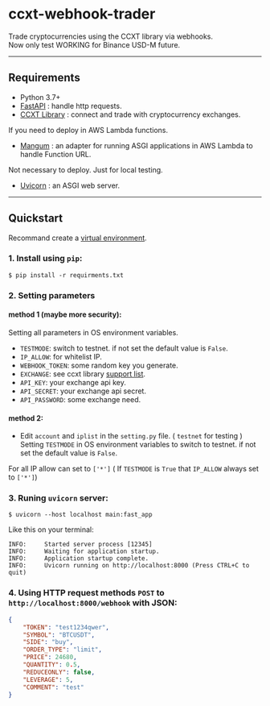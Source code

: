 # ccxt-webhook-trader

Trade cryptocurrencies using the CCXT library via webhooks. </br>
Now only test WORKING for Binance USD-M future.

---
## Requirements
* Python 3.7+
* <a href="https://github.com/tiangolo/fastapi" target="_blank">FastAPI</a> : handle http requests.
* <a href="https://github.com/ccxt/ccxt" target="_blank">CCXT Library</a> : connect and trade with cryptocurrency exchanges.

If you need to deploy in AWS Lambda functions.

* <a href="https://github.com/jordaneremieff/mangum" target="_blank">Mangum</a> : an adapter for running ASGI applications in AWS Lambda to handle Function URL.

Not necessary to deploy. Just for local testing.
* <a href="https://github.com/encode/uvicorn" target="_blank">Uvicorn</a> : an ASGI web server.
---

## Quickstart

Recommand create a <a href="https://docs.python.org/3/tutorial/venv.html" target="_blank">virtual environment</a>.

### 1. Install using `pip`:
```shell
$ pip install -r requirments.txt
```

### 2. Setting parameters
#### method 1 (maybe more security):
Setting all parameters in OS environment variables.
* `TESTMODE`: switch to testnet. if not set the default value is `False`.
* `IP_ALLOW`: for whitelist IP.
* `WEBHOOK_TOKEN`: some random key you generate.
* `EXCHANGE`: see ccxt library <a href="https://docs.ccxt.com/en/latest/exchange-markets.html" target="_blank">support list</a>.
* `API_KEY`: your exchange api key.
* `API_SECRET`: your exchange api secret.
* `API_PASSWORD`: some exchange need.

#### method 2:
* Edit `account` and `iplist` in the `setting.py` file. ( `testnet` for testing ) </br>
Setting `TESTMODE` in OS environment variables to switch to testnet. if not set the default value is `False`.

For all IP allow can set to `['*']` ( If `TESTMODE` is `True` that `IP_ALLOW` always set to `['*']`)

### 3. Runing `uvicorn` server:
```shell
$ uvicorn --host localhost main:fast_app
```
Like this on your terminal:
```shell
INFO:     Started server process [12345]
INFO:     Waiting for application startup.
INFO:     Application startup complete.
INFO:     Uvicorn running on http://localhost:8000 (Press CTRL+C to quit)
```
### 4. Using HTTP request methods `POST` to `http://localhost:8000/webhook` with JSON:
```json
{
    "TOKEN": "test1234qwer",
    "SYMBOL": "BTCUSDT",
    "SIDE": "buy",
    "ORDER_TYPE": "limit",
    "PRICE": 24680,
    "QUANTITY": 0.5,
    "REDUCEONLY": false,
    "LEVERAGE": 5,
    "COMMENT": "test"
}
```
